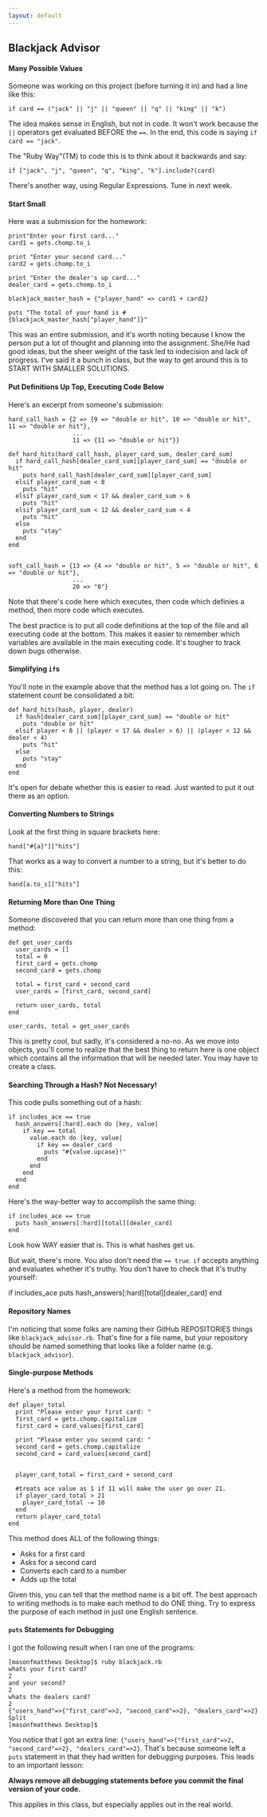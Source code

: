 ```yaml
---
layout: default
---
```


## Blackjack Advisor

#### Many Possible Values

Someone was working on this project (before turning it in) and had a line like this:

    if card == ("jack" || "j" || "queen" || "q" || "king" || "k")

The idea makes sense in English, but not in code.  It won't work because the `||` operators get evaluated BEFORE the `==`.  In the end, this code is saying `if card == "jack"`.

The "Ruby Way"(TM) to code this is to think about it backwards and say:

    if ["jack", "j", "queen", "q", "king", "k"].include?(card)

There's another way, using Regular Expressions.  Tune in next week.

#### Start Small

Here was a submission for the homework:

    print"Enter your first card..."
    card1 = gets.chomp.to_i

    print "Enter your second card..."
    card2 = gets.chomp.to_i

    print "Enter the dealer's up card..."
    dealer_card = gets.chomp.to_i

    blackjack_master_hash = {"player_hand" => card1 + card2}

    puts "The total of your hand is #{blackjack_master_hash["player_hand"]}"

This was an entire submission, and it's worth noting because I know the person put a lot of thought and planning into the assignment. She/He had good ideas, but the sheer weight of the task led to indecision and lack of progress.  I've said it a bunch in class, but the way to get around this is to START WITH SMALLER SOLUTIONS.

#### Put Definitions Up Top, Executing Code Below

Here's an excerpt from someone's submission:

    hard_call_hash = {2 => {9 => "double or hit", 10 => "double or hit", 11 => "double or hit"},
                      ...
                      11 => {11 => "double or hit"}}

    def hard_hits(hard_call_hash, player_card_sum, dealer_card_sum)
      if hard_call_hash[dealer_card_sum][player_card_sum] == "double or hit"
        puts hard_call_hash[dealer_card_sum][player_card_sum]
      elsif player_card_sum < 8
        puts "hit"
      elsif player_card_sum < 17 && dealer_card_sum > 6
        puts "hit"
      elsif player_card_sum < 12 && dealer_card_sum < 4
        puts "hit"
      else
        puts "stay"
      end
    end


    soft_call_hash = {13 => {4 => "double or hit", 5 => "double or hit", 6 => "double or hit"},
                      ...
                      20 => "0"}

Note that there's code here which executes, then code which definies a method, then more code which executes.

The best practice is to put all code definitions at the top of the file and all executing code at the bottom.  This makes it easier to remember which variables are available in the main executing code.  It's tougher to track down bugs otherwise.

#### Simplifying `if`s

You'll note in the example above that the method has a lot going on.  The `if` statement count be consolidated a bit:

    def hard_hits(hash, player, dealer)
      if hash[dealer_card_sum][player_card_sum] == "double or hit"
        puts "double or hit"
      elsif player < 8 || (player < 17 && dealer > 6) || (player < 12 && dealer < 4)
        puts "hit"
      else
        puts "stay"
      end
    end

It's open for debate whether this is easier to read.  Just wanted to put it out there as an option.

#### Converting Numbers to Strings

Look at the first thing in square brackets here:

    hand["#{a}"]["hits"]

That works as a way to convert a number to a string, but it's better to do this:

    hand[a.to_s]["hits"]

#### Returning More than One Thing

Someone discovered that you can return more than one thing from a method:

    def get_user_cards
      user_cards = []
      total = 0
      first_card = gets.chomp
      second_card = gets.chomp

      total = first_card + second_card
      user_cards = [first_card, second_card]

      return user_cards, total
    end

    user_cards, total = get_user_cards

This is pretty cool, but sadly, it's considered a no-no.  As we move into objects, you'll come to realize that the best thing to return here is one object which contains all the information that will be needed later.  You may have to create a class.

#### Searching Through a Hash?  Not Necessary!

This code pulls something out of a hash:

    if includes_ace == true
      hash_answers[:hard].each do |key, value|
        if key == total
          value.each do |key, value|
            if key == dealer_card
              puts "#{value.upcase}!"
            end
          end
        end
      end
    end

Here's the way-better way to accomplish the same thing:

    if includes_ace == true
      puts hash_answers[:hard][total][dealer_card]
    end

Look how WAY easier that is.  This is what hashes get us.

But wait, there's more.  You also don't need the `== true`.  `if` accepts anything and evaluates whether it's truthy.  You don't have to check that it's truthy yourself:

  if includes_ace
    puts hash_answers[:hard][total][dealer_card]
  end

#### Repository Names

I'm noticing that some folks are naming their GitHub REPOSITORIES things like `blackjack_advisor.rb`.  That's fine for a file name, but your repository should be named something that looks like a folder name (e.g. `blackjack_advisor`).

#### Single-purpose Methods

Here's a method from the homework:

    def player_total
      print "Please enter your first card: "
      first_card = gets.chomp.capitalize
      first_card = card_values[first_card]

      print "Please enter you second card: "
      second_card = gets.chomp.capitalize
      second_card = card_values[second_card]


      player_card_total = first_card + second_card

      #treats ace value as 1 if 11 will make the user go over 21.
      if player_card_total > 21
        player_card_total -= 10
      end
      return player_card_total
    end

This method does ALL of the following things:

* Asks for a first card
* Asks for a second card
* Converts each card to a number
* Adds up the total

Given this, you can tell that the method name is a bit off.  The best approach to writing methods is to make each method to do ONE thing.  Try to express the purpose of each method in just one English sentence.

#### `puts` Statements for Debugging

I got the following result when I ran one of the programs:

    [masonfmatthews Desktop]$ ruby blackjack.rb
    whats your first card?
    2
    and your second?
    2
    whats the dealers card?
    2
    {"users_hand"=>{"first_card"=>2, "second_card"=>2}, "dealers_card"=>2}
    Split
    [masonfmatthews Desktop]$

You notice that I got an extra line: `{"users_hand"=>{"first_card"=>2, "second_card"=>2}, "dealers_card"=>2}`.  That's because someone left a `puts` statement in that they had written for debugging purposes.  This leads to an important lesson:

**Always remove all debugging statements before you commit the final version of your code.**

This applies in this class, but especially applies out in the real world.
